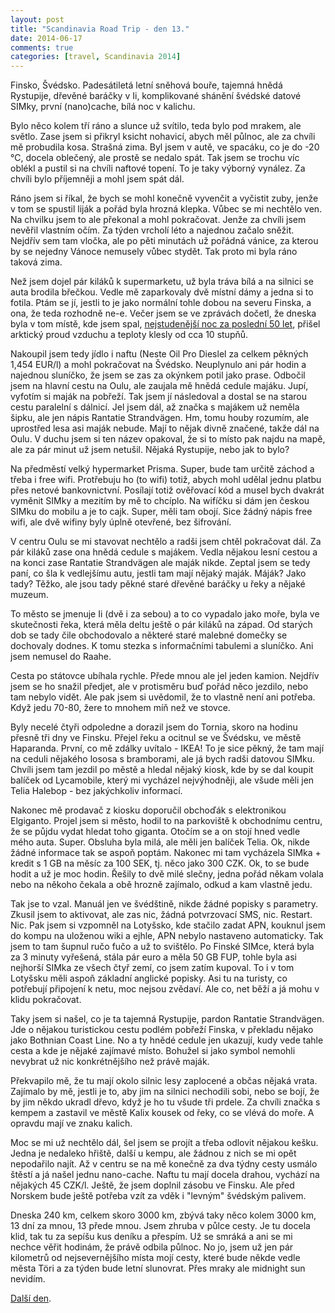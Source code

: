```yaml
---
layout: post
title: "Scandinavia Road Trip - den 13."
date: 2014-06-17
comments: true
categories: [travel, Scandinavia 2014]
---
```


Finsko, Švédsko. Padesátiletá letní sněhová bouře, tajemná hnědá Rystupije, dřevěné baráčky v Ii, komplikované shánění švédské datové SIMky, první (nano)cache, bílá noc v kalichu.

<!--more-->

Bylo něco kolem tří ráno a slunce už svítilo, teda bylo pod mrakem, ale světlo. Zase jsem si přikryl ksicht nohavicí, abych měl půlnoc, ale za chvíli mě probudila kosa. Strašná zima. Byl jsem v autě, ve spacáku, co je do -20 °C, docela oblečený, ale prostě se nedalo spát. Tak jsem se trochu víc oblékl a pustil si na chvíli naftové topení. To je taky výborný vynález. Za chvíli bylo příjemněji a mohl jsem spát dál.

Ráno jsem si říkal, že bych se mohl konečně vyvenčit a vyčistit zuby, jenže v tom se spustil liják a pořád byla hrozná klepka. Vůbec se mi nechtělo ven. Na chvilku jsem to ale překonal a mohl pokračovat. Jenže za chvíli jsem nevěřil vlastním očím. Za týden vrcholí léto a najednou začalo sněžit. Nejdřív sem tam vločka, ale po pěti minutách už pořádná vánice, za kterou by se nejedny Vánoce nemusely vůbec stydět. Tak proto mi byla ráno taková zima.

Než jsem dojel pár kiláků k supermarketu, už byla tráva bílá a na silnici se auta brodila břečkou. Vedle mě zaparkovaly dvě místní dámy a jedna si to fotila. Ptám se jí, jestli to je jako normální tohle dobou na severu Finska, a ona, že teda rozhodně ne-e. Večer jsem se ve zprávách dočetl, že dneska byla v tom místě, kde jsem spal, [nejstudenější noc za poslední 50 let](http://yle.fi/uutiset/coldest_june_night_in_50_years_brings_summertime_snow/7304434), přišel arktický proud vzduchu a teploty klesly od cca 10 stupňů.

Nakoupil jsem tedy jídlo i naftu (Neste Oil Pro Dieslel za celkem pěkných 1,454 EUR/l) a mohl pokračovat na Švédsko. Neuplynulo ani pár hodin a najednou sluníčko, že jsem se zas za okýnkem potil jako prase. Odbočil jsem na hlavní cestu na Oulu, ale zaujala mě hnědá cedule majáku. Jupí, vyfotím si maják na pobřeží. Tak jsem jí následoval a dostal se na starou cestu paralelní s dálnicí. Jel jsem dál, až značka s majákem už neměla šipku, ale jen nápis Rantatie Strandvägen. Hm, tomu houby rozumím, ale uprostřed lesa asi maják nebude. Mají to nějak divně značené, takže dál na Oulu. V duchu jsem si ten název opakoval, že si to místo pak najdu na mapě, ale za pár minut už jsem netušil. Nějaká Rystupije, nebo jak to bylo?

Na předměstí velký hypermarket Prisma. Super, bude tam určitě záchod a třeba i free wifi. Protřebuju ho (to wifi) totiž, abych mohl udělal jednu platbu přes netové bankovnictvní. Posílají totiž ověřovací kód a musel bych dvakrát vyměnit SIMky a mezitím by mě to chcíplo. Na wifíčku si dám jen českou SIMku do mobilu a je to cajk. Super, měli tam obojí. Sice žádný nápis free wifi, ale dvě wifiny byly úplně otevřené, bez šifrování.

V centru Oulu se mi stavovat nechtělo a radši jsem chtěl pokračovat dál. Za pár kiláků zase ona hnědá cedule s majákem. Vedla nějakou lesní cestou a na konci zase Rantatie Strandvägen ale maják nikde. Zeptal jsem se tedy paní, co šla k vedlejšímu autu, jestli tam mají nějaký maják. Máják? Jako tady? Těžko, ale jsou tady pěkné staré dřevěné baráčky u řeky a nějaké muzeum.

To město se jmenuje Ii (dvě i za sebou) a to co vypadalo jako moře, byla ve skutečnosti řeka, která měla deltu ještě o pár kiláků na západ. Od starých dob se tady čile obchodovalo a některé staré malebné domečky se dochovaly dodnes. K tomu stezka s informačními tabulemi a sluníčko. Ani jsem nemusel do Raahe.

Cesta po státovce ubíhala rychle. Přede mnou ale jel jeden kamion. Nejdřív jsem se ho snažil předjet, ale v protisměru buď pořád něco jezdilo, nebo tam nebylo vidět. Ale pak jsem si uvědomil, že to vlastně není ani potřeba. Když jedu 70-80, žere to mnohem míň než ve stovce.

Byly necelé čtyři odpoledne a dorazil jsem do Tornia, skoro na hodinu přesně tři dny ve Finsku. Přejel řeku a ocitnul se ve Švédsku, ve městě Haparanda. První, co mě zdálky uvítalo - IKEA! To je sice pěkný, že tam mají na ceduli nějakého lososa s bramborami, ale já bych radši datovou SIMku. Chvíli jsem tam jezdil po městě a hledal nějaký kiosk, kde by se dal koupit balíček od Lycamobile, který mi vycházel nejvýhodněji, ale všude měli jen Telia Halebop - bez jakýchkoliv informací.

Nakonec mě prodavač z kiosku doporučil obchoďák s elektronikou Elgiganto. Projel jsem si město, hodil to na parkoviště k obchodnímu centru, že se půjdu vydat hledat toho giganta. Otočím se a on stojí hned vedle mého auta. Super. Obsluha byla milá, ale měli jen balíček Telia. Ok, nikde žádné informace tak se aspoň poptám. Nakonec mi tam vycházela SIMka + kredit s 1 GB na měsíc za 100 SEK, tj. něco jako 300 CZK. Ok, to se bude hodit a už je moc hodin. Řešily to dvě milé slečny, jedna pořád někam volala nebo na někoho čekala a obě hrozně zajímalo, odkud a kam vlastně jedu.

Tak jse to vzal. Manuál jen ve švédštině, nikde žádné popisky s parametry. Zkusil jsem to aktivovat, ale zas nic, žádná potvrzovací SMS, nic. Restart. Nic. Pak jsem si vzpomněl na Lotyšsko, kde stačilo zadat APN, kouknul jsem do kompu na uloženou wiki a ejhle, APN nebylo nastaveno automaticky. Tak jsem to tam šupnul ručo fučo a už to svištělo. Po Finské SIMce, která byla za 3 minuty vyřešená, stála pár euro a měla 50 GB FUP, tohle byla asi nejhorší SIMka ze všech čtyř zemí, co jsem zatím kupoval. To i v tom Lotyšsku měli aspoň základní anglické popisky. Asi tu na turisty, co potřebují připojení k netu, moc nejsou zvědaví. Ale co, net běží a já mohu v klidu pokračovat.

Taky jsem si našel, co je ta tajemná Rystupije, pardon Rantatie Strandvägen. Jde o nějakou turistickou cestu podlém pobřeží Finska, v překladu nějako jako Bothnian Coast Line. No a ty hnědé cedule jen ukazují, kudy vede tahle cesta a kde je nějaké zajímavé místo. Bohužel si jako symbol nemohli nevybrat už nic konkrétnějšího než právě maják.

Překvapilo mě, že tu mají okolo silnic lesy zaplocené a občas nějaká vrata. Zajímalo by mě, jestli je to, aby jim na silnici nechodili sobi, nebo se bojí, že by jim někdo ukradl dřevo, když je ho tu všude tři prdele. Za chvíli značka s kempem a zastavil ve městě Kalix kousek od řeky, co se vlévá do moře. A opravdu mají ve znaku kalich.

Moc se mi už nechtělo dál, šel jsem se projít a třeba odlovit nějakou kešku. Jedna je nedaleko hřiště, další u kempu, ale žádnou z nich se mi opět nepodařilo najít. Až v centru se na mě konečně za dva týdny cesty usmálo štěstí a já našel jednu nano-cache. Naftu tu mají docela drahou, vychází na nějakých 45 CZK/l. Ještě, že jsem doplnil zásobu ve Finsku. Ale před Norskem bude ještě potřeba vzít za vděk i "levným" švédským palivem.

Dneska 240 km, celkem skoro 3000 km, zbývá taky něco kolem 3000 km, 13 dní za mnou, 13 přede mnou. Jsem zhruba v půlce cesty. Je tu docela klid, tak tu za sepíšu kus deníku a přespím. Už se smráká a ani se mi nechce věřit hodinám, že právě odbila půlnoc. No jo, jsem už jen pár kilometrů od nejsevernějšího místa mojí cesty, které bude někde vedle města Töri a za týden bude letní slunovrat. Přes mraky ale midnight sun nevidím.

[Další den](/blog/2014/scandinavia-road-trip-day-14/).
